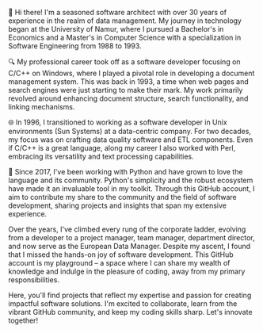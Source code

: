 👋 Hi there! I'm a seasoned software architect with over 30 years of experience in the realm of data management. My journey in technology began at the University of Namur, where I pursued a Bachelor's in Economics and a Master's in Computer Science with a specialization in Software Engineering from 1988 to 1993.

🔍 My professional career took off as a software developer focusing on C/C++ on Windows, where I played a pivotal role in developing a document management system. This was back in 1993, a time when web pages and search engines were just starting to make their mark. My work primarily revolved around enhancing document structure, search functionality, and linking mechanisms.

🌐 In 1996, I transitioned to working as a software developer in Unix environments (Sun Systems) at a data-centric company. For two decades, my focus was on crafting data quality software and ETL components. Even if C/C++ is a great language, along my career I also worked with Perl, embracing its versatility and text processing capabilities.

🐍 Since 2017, I've been working with Python and have grown to love the language and its community. Python's simplicity and the robust ecosystem have made it an invaluable tool in my toolkit. Through this GitHub account, I aim to contribute my share to the community and the field of software development, sharing projects and insights that span my extensive experience.

Over the years, I've climbed every rung of the corporate ladder, evolving from a developer to a project manager, team manager, department director, and now serve as the European Data Manager. Despite my ascent, I found that I missed the hands-on joy of software development. This GitHub account is my playground – a space where I can share my wealth of knowledge and indulge in the pleasure of coding, away from my primary responsibilities.

Here, you'll find projects that reflect my expertise and passion for creating impactful software solutions. I'm excited to collaborate, learn from the vibrant GitHub community, and keep my coding skills sharp. Let's innovate together!
